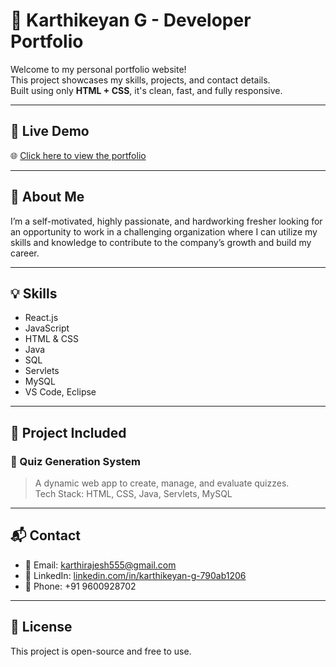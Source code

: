 # 💼 Karthikeyan G - Developer Portfolio

Welcome to my personal portfolio website!  
This project showcases my skills, projects, and contact details.  
Built using only **HTML + CSS**, it's clean, fast, and fully responsive.

---

## 🚀 Live Demo

🌐 [Click here to view the portfolio](https://karthikeyang555.github.io/my-portfolio/)

---



## 📌 About Me

I’m a self-motivated, highly passionate, and hardworking fresher looking for an opportunity to work in a challenging organization where I can utilize my skills and knowledge to contribute to the company’s growth and build my career.

---

## 💡 Skills

- React.js  
- JavaScript  
- HTML & CSS  
- Java  
- SQL  
- Servlets  
- MySQL  
- VS Code, Eclipse  

---

## 📁 Project Included

### 🎯 Quiz Generation System  
> A dynamic web app to create, manage, and evaluate quizzes.  
> Tech Stack: HTML, CSS, Java, Servlets, MySQL

---

## 📬 Contact

- 📧 Email: karthirajesh555@gmail.com  
- 🔗 LinkedIn: [linkedin.com/in/karthikeyan-g-790ab1206](https://linkedin.com/in/karthikeyan-g-790ab1206)  
- 📱 Phone: +91 9600928702

---

## 📃 License

This project is open-source and free to use.
